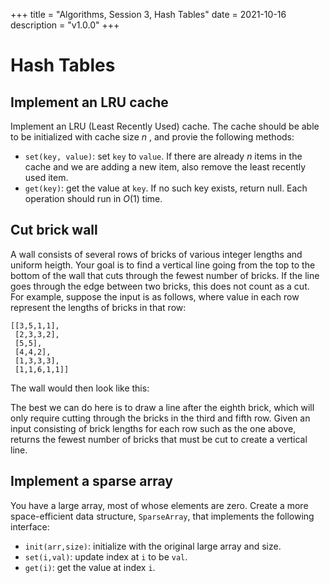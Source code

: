 +++
title = "Algorithms, Session 3, Hash Tables"
date = 2021-10-16
description = "v1.0.0"
+++

# Hash Tables

## **Implement an LRU cache**
Implement an LRU (Least Recently Used) cache. The cache should be able to be initialized with cache size $n$ , and provie the following methods:
- `set(key, value)`: set `key` to `value`. If there are already $n$ items in the cache and we are adding a new item, also remove the least recently used item.
- `get(key)`: get the value at `key`. If no such key exists, return null.
Each operation should run in $O(1)$ time.

## **Cut brick wall**
A wall consists of several rows of bricks of various integer lengths and uniform heigth. Your goal is to find a vertical line going from the top to the bottom of the wall that cuts through the fewest number of bricks. If the line goes through the edge between two bricks, this does not count as a cut.
For example, suppose the input is as follows, where value in each row represent the lengths of bricks in that row:
```
[[3,5,1,1],
 [2,3,3,2],
 [5,5],
 [4,4,2],
 [1,3,3,3],
 [1,1,6,1,1]]
```
The wall would then look like this: 

<canvas width=400 height=240 id="brick-wall"></canvas>
<script>
const ctx = document.getElementById('brick-wall').getContext('2d')
const array = [[3,5,1,1],[2,3,3,2],[5,5],[4,4,2],[1,3,3,3],[1,1,6,1,1]]
const rect_size = 40
ctx.beginPath()
for (const [y,subarray] of array.entries()) {
    let part_sum = 0
    for (const [x,val] of subarray.entries()) {
        ctx.strokeRect(part_sum*rect_size,y*rect_size,rect_size*val,rect_size)
        part_sum += val
    }
}
ctx.closePath()
</script>

The best we can do here is to draw a line after the eighth brick, which will only require cutting through the bricks in the third and fifth row.
Given an input consisting of brick lengths for each row such as the one above, returns the fewest number of bricks that must be cut to create a vertical line.

## **Implement a sparse array**
You have a large array, most of whose elements are zero. Create a more space-efficient data structure, `SparseArray`, that implements the following interface:
- `init(arr,size)`: initialize with the original large array and size.
- `set(i,val)`: update index at `i` to be `val`.
- `get(i)`: get the value at index `i`.
